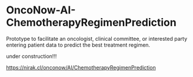 # OncoNow-AI-ChemotherapyRegimenPrediction
Prototype to facilitate an oncologist, clinical committee, or interested party entering patient data to predict the best treatment regimen.

under construction!!!

https://nirak.cl/onconow/AI/ChemotherapyRegimenPrediction
